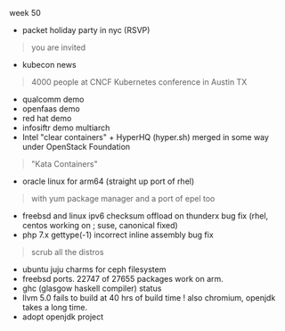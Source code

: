 week 50

* packet holiday party in nyc (RSVP)

> you are invited

* kubecon news 

> 4000 people at CNCF Kubernetes conference in Austin TX

* qualcomm demo
* openfaas demo
* red hat demo
* infosiftr demo multiarch
* Intel "clear containers" + HyperHQ (hyper.sh) merged in some way under OpenStack Foundation

> "Kata Containers"

* oracle linux for arm64 (straight up port of rhel)

> with yum package manager and a port of epel too

* freebsd and linux ipv6 checksum offload on thunderx bug fix (rhel, centos working on ; suse, canonical fixed)
* php 7.x gettype(-1) incorrect inline assembly bug fix

> scrub all the distros

* ubuntu juju charms for ceph filesystem
* freebsd ports. 22747 of 27655 packages work on arm.
* ghc (glasgow haskell compiler) status
* llvm 5.0 fails to build at 40 hrs of build time ! also chromium, openjdk takes a long time.
* adopt openjdk project
